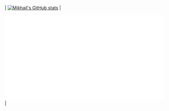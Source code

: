 | [![Mikhail's GitHub stats](https://github-readme-stats.vercel.app/api?username=ac130kz)](https://github.com/ac130kz) | <div align="center"><a href="https://github.com/ac130kz?tab=stars"><img alt="Metrics" src="https://github.com/ac130kz/ac130kz/blob/master/github-metrics.svg"></a></div> |
